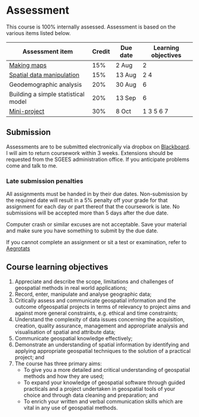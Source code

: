 # Assessment
This course is 100% internally assessed.  Assessment is based on the various items listed below.

Assessment item | Credit | Due date | Learning objectives
 -- | -- | -- | --
[Making maps](labs/week-03 "lab materials") | 15% | 2 Aug | 2
[Spatial data manipulation](labs/week-04 "lab materials") | 15% | 13 Aug | 2 4
Geodemographic analysis | 20% | 30 Aug | 6
Building a simple statistical model | 20% | 13 Sep | 6
[Mini-project](labs/mini-project "More on the mini-project") | 30% | 8 Oct | 1 3 5 6 7

## Submission
Assessments are to be submitted electronically via dropbox on [Blackboard](https://blackboard.vuw.ac.nz "VUW Blackboard"). I will aim to return coursework within 3 weeks. Extensions should be requested from the SGEES administration office. If you anticipate problems come and talk to me.

### Late submission penalties
All assignments must be handed in by their due dates. Non-submission  by the required date will result in a 5% penalty  off your grade for that assignment for each day or part thereof that the coursework is late.  No submissions will be accepted more than 5 days after the due date.

Computer crash or similar excuses are not acceptable. Save your material and make sure you have something to submit by the due date.

If you cannot complete an assignment or sit a test or examination, refer to [Aegrotats](https://www.victoria.ac.nz/home/study/exams-and-assessments/aegrotat "About aegrotats")

## Course learning objectives
1. Appreciate and describe the scope, limitations and challenges of geospatial methods in real world applications;
2. Record, enter, manipulate and analyse geographic data;
3. Critically assess and communicate geospatial information and the outcome ofgeospatial projects in terms of relevancy to project aims and against more general constraints, e.g. ethical and time constraints;
4. Understand the complexity of data issues concerning the acquisition, creation, quality assurance, management and appropriate analysis and visualisation of spatial and attribute data;
5. Communicate geospatial knowledge effectively;
6. Demonstrate an understanding of spatial information by identifying and applying appropriate geospatial techniques to the solution of a practical project; and
7. The course has three primary aims:
    + To give you a more detailed and critical understanding of geospatial methods and how they are used;
    + To expand your knowledge of geospatial software through guided practicals and a project undertaken in geospatial tools of your choice and through data cleaning and preparation; and
    + To enrich your written and verbal communication skills which are vital in any use of geospatial methods.
